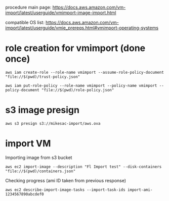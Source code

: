 procedure main page: https://docs.aws.amazon.com/vm-import/latest/userguide/vmimport-image-import.html

compatible OS list: https://docs.aws.amazon.com/vm-import/latest/userguide/vmie_prereqs.html#vmimport-operating-systems

# role creation for vmimport (done once)

```
aws iam create-role --role-name vmimport --assume-role-policy-document "file://$(pwd)/trust-policy.json"

aws iam put-role-policy --role-name vmimport --policy-name vmimport --policy-document "file://$(pwd)/role-policy.json"
```

# s3 image presign

```
aws s3 presign s3://mikesac-import/aws.ova
```


# import VM

Importing image from s3 bucket

```
aws ec2 import-image --description "Fl Import test" --disk-containers "file://$(pwd)/containers.json"
```

Checking progress (ami ID taken from previous response)

```
aws ec2 describe-import-image-tasks --import-task-ids import-ami-1234567890abcdef0
```

